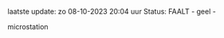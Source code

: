 laatste update: 
zo 08-10-2023 20:04   uur 
Status: FAALT - geel - 
<div class="service Y">microstation</div>